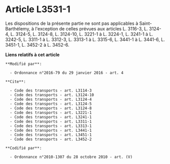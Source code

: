 # Article L3531-1

Les dispositions de la présente partie ne sont pas applicables à Saint-Barthélemy, à l'exception de celles prévues aux
articles L. 3116-3, L. 3124-4, L. 3124-5, L. 3124-8, L. 3124-10, L. 3221-1 à L. 3224-1, L. 3241-1 à L. 3242-5, L. 3311-1 à L.
3312-3, L. 3313-1 à L. 3315-6, L. 3441-1 à L. 3441-6, L. 3451-1, L. 3452-2 à L. 3452-6.

**Liens relatifs à cet article**

	**Modifié par**:

	  - Ordonnance n°2016-79 du 29 janvier 2016 - art. 4

	**Cite**:

	  - Code des transports - art. L3114-3
	  - Code des transports - art. L3124-10
	  - Code des transports - art. L3124-4
	  - Code des transports - art. L3124-5
	  - Code des transports - art. L3124-8
	  - Code des transports - art. L3221-1
	  - Code des transports - art. L3241-1
	  - Code des transports - art. L3311-1
	  - Code des transports - art. L3313-1
	  - Code des transports - art. L3441-1
	  - Code des transports - art. L3451-1
	  - Code des transports - art. L3452-2

	**Codifié par**:

	  - Ordonnance n°2010-1307 du 28 octobre 2010 - art. (V)
